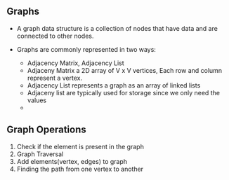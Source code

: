 ## Graphs
- A graph data structure is a collection of nodes that have data and are connected to other nodes.

- Graphs are commonly represented in two ways:
    - Adjacency Matrix, Adjacency List
    - Adjaceny Matrix a 2D array of V x V vertices, Each row and column represent a vertex.
    - Adjacency List represents a graph as an array of linked lists
    - Adjaceny list are typically used for storage since we only need the values
    -   

## Graph Operations

1. Check if the element is present in the graph
2. Graph Traversal
3. Add elements(vertex, edges) to graph
4. Finding the path from one vertex to another
